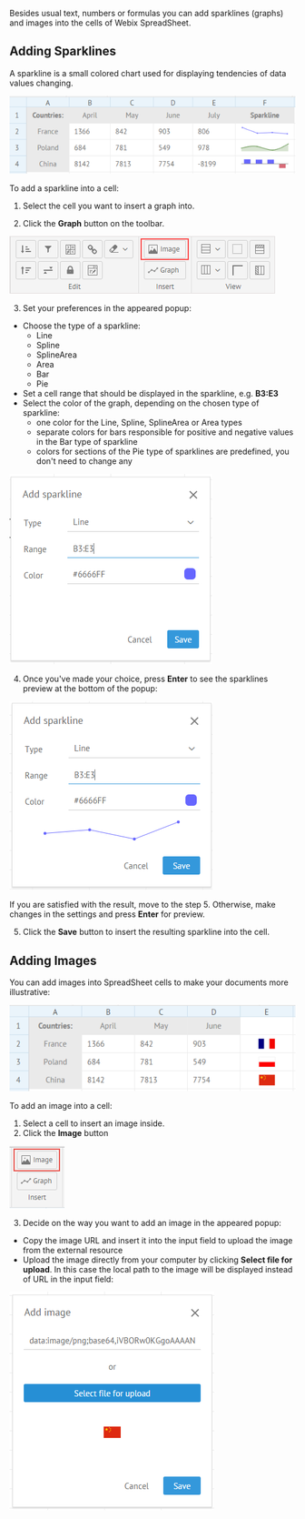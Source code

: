 Besides usual text, numbers or formulas you can add sparklines (graphs) and images into the cells of Webix SpreadSheet.

## Adding Sparklines

A sparkline is a small colored chart used for displaying tendencies of data values changing.

![SpreadSheet with Sparklines](img/added_sparklines.png)

To add a sparkline into a cell:

1) Select the cell you want to insert a graph into.

2) Click the **Graph** button on the toolbar. 

![Graph Button](img/add_graph_button.png)

3) Set your preferences in the appeared popup:

- Choose the type of a sparkline:
	- Line
	- Spline
	- SplineArea
	- Area
	- Bar
	- Pie
- Set a cell range that should be displayed in the sparkline, e.g. **B3:E3**
- Select the color of the graph, depending on the chosen type of sparkline:
	-  one color for the Line, Spline, SplineArea or Area types
	-  separate colors for bars responsible for positive and negative values in the Bar type of sparkline
	-  colors for sections of the Pie type of sparklines are predefined, you don't need to change any 


![Add Sparkline Popup](img/add_sparkline_popup.png)

4) Once you've made your choice, press **Enter** to see the sparklines preview at the bottom of the popup:

![Preview for Added Sparkline](img/sparkline_popup_preview.png)

If you are satisfied with the result, move to the step 5. Otherwise, make changes in the settings and press **Enter** for preview.

5) Click the **Save** button to insert the resulting sparkline into the cell.

## Adding Images

You can add images into SpreadSheet cells to make your documents more illustrative:

![Images in SpreadSheet](img/image_in_cell.png)

To add an image into a cell:

1) Select a cell to insert an image inside.
2) Click the **Image** button

![Image Button](img/add_image_button.png)

3) Decide on the way you want to add an image in the appeared popup:

- Copy the image URL and insert it into the input field to upload the image from the external resource
- Upload the image directly from your computer by clicking **Select file for upload**. In this case the local path to the image will be displayed instead of URL in the input field:

![Add Image Popup](img/image_popup.png)





